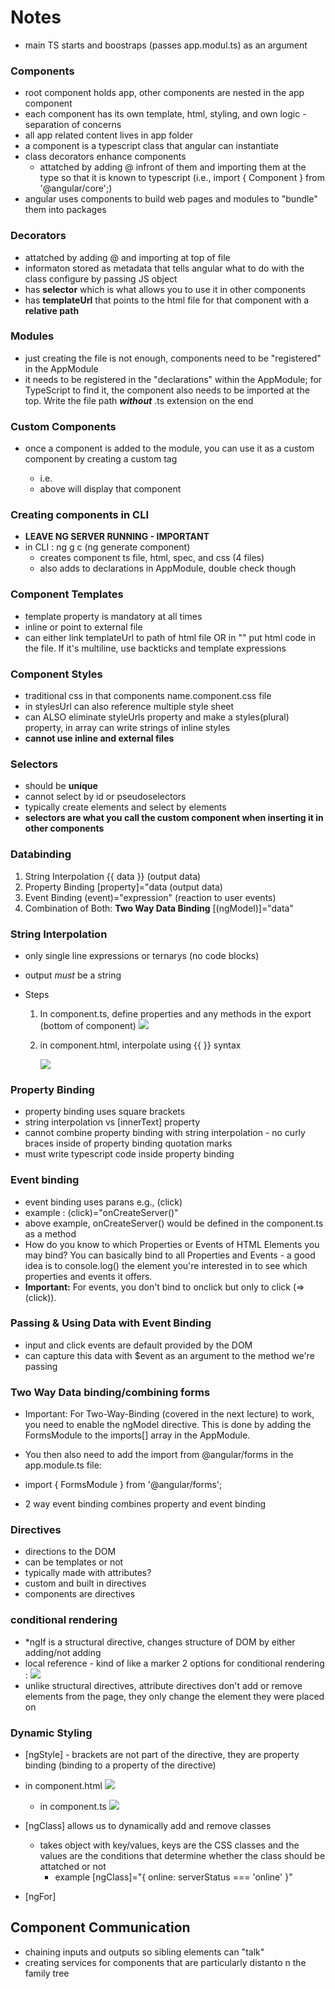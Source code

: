 # Notes

- main TS starts and boostraps (passes app.modul.ts) as an argument

### Components

- root component holds app, other components are nested in the app component
- each component has its own template, html, styling, and own logic - separation of concerns
- all app related content lives in app folder
- a component is a typescript class that angular can instantiate
- class decorators enhance components
  - attatched by adding @ infront of them and importing them at the type so that it is known to typescript (i.e., import { Component } from '@angular/core';)
- angular uses components to build web pages and modules to "bundle" them into packages

### Decorators

- attatched by adding @ and importing at top of file
- informaton stored as metadata that tells angular what to do with the class
  configure by passing JS object
- has **selector** which is what allows you to use it in other components
- has **templateUrl** that points to the html file for that component with a **relative path**

### Modules

- just creating the file is not enough, components need to be "registered" in the AppModule
- it needs to be registered in the "declarations" within the AppModule; for TypeScript to find it, the component also needs to be imported at the top. Write the file path **_without_** .ts extension on the end

### Custom Components

- once a component is added to the module, you can use it as a custom component by creating a custom tag

  - i.e. <app-server> </app-server>
  - above will display that component

### Creating components in CLI

- **LEAVE NG SERVER RUNNING - IMPORTANT**
- in CLI : ng g c (ng generate component)
  - creates component ts file, html, spec, and css (4 files)
  - also adds to declarations in AppModule, double check though

### Component Templates

- template property is mandatory at all times
- inline or point to external file
- can either link templateUrl to path of html file OR in "" put html code in the file. If it's multiline, use backticks and template expressions

### Component Styles

- traditional css in that components name.component.css file
- in stylesUrl can also reference multiple style sheet
- can ALSO eliminate styleUrls property and make a styles(plural) property, in array can write strings of inline styles
- **cannot use inline and external files**

### Selectors

- should be **unique**
- cannot select by id or pseudoselectors
- typically create elements and select by elements
- **selectors are what you call the custom component when inserting it in other components**

### Databinding

1. String Interpolation {{ data }} (output data)
2. Property Binding [property]="data (output data)
3. Event Binding (event)="expression" (reaction to user events)
4. Combination of Both: **Two Way Data Binding** [(ngModel)]="data"

### String Interpolation

- only single line expressions or ternarys (no code blocks)
- output _must_ be a string
- Steps

  1. In component.ts, define properties and any methods in the export (bottom of component)
     <img src="./assets/pic1.png">

  2. in component.html, interpolate using {{  }} syntax

     <img src="./assets/pic2.png">

### Property Binding

- property binding uses square brackets
- string interpolation vs [innerText] property
- cannot combine property binding with string interpolation - no curly braces inside of property binding quotation marks
- must write typescript code inside property binding

### Event binding

- event binding uses parans e.g., (click)
- example : (click)="onCreateServer()"
- above example, onCreateServer() would be defined in the component.ts as a method
- How do you know to which Properties or Events of HTML Elements you may bind? You can basically bind to all Properties and Events - a good idea is to console.log() the element you're interested in to see which properties and events it offers.
- **Important:** For events, you don't bind to onclick but only to click (=> (click)).

### Passing & Using Data with Event Binding

- input and click events are default provided by the DOM
- can capture this data with $event as an argument to the method we're passing

### Two Way Data binding/combining forms

- Important: For Two-Way-Binding (covered in the next lecture) to work, you need to enable the ngModel directive. This is done by adding the FormsModule to the imports[] array in the AppModule.
- You then also need to add the import from @angular/forms in the app.module.ts file:
- import { FormsModule } from '@angular/forms';

- 2 way event binding combines property and event binding

### Directives

- directions to the DOM
- can be templates or not
- typically made with attributes?
- custom and built in directives
- components are directives

### conditional rendering

- \*ngIf is a structural directive, changes structure of DOM by either adding/not adding
- local reference - kind of like a marker
  2 options for conditional rendering :
  <img src="./assets/conditionalrendering.png">
- unlike structural directives, attribute directives don't add or remove elements from the page, they only change the element they were placed on

### Dynamic Styling

- [ngStyle] - brackets are not part of the directive, they are property binding (binding to a property of the directive)
- in component.html
  <img src="./assets/ngStyle.png">

  - in component.ts
    <img src="./assets/ngStyle2.png">

- [ngClass] allows us to dynamically add and remove classes

  - takes object with key/values, keys are the CSS classes and the values are the conditions that determine whether the class should be attatched or not
    - example [ngClass]="{ online: serverStatus === 'online' }"

- [ngFor]

## Component Communication

- chaining inputs and outputs so sibling elements can "talk"
- creating services for components that are particularly distanto n the family tree
